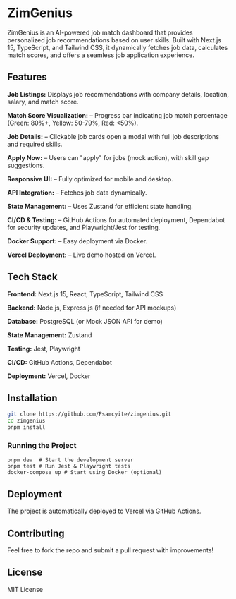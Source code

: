 # ZimGenius

ZimGenius is an AI-powered job match dashboard that provides personalized job recommendations based on user skills. Built with Next.js 15, TypeScript, and Tailwind CSS, it dynamically fetches job data, calculates match scores, and offers a seamless job application experience.

## Features

**Job Listings:** Displays job recommendations with company details, location, salary, and match score.

**Match Score Visualization:** – Progress bar indicating job match percentage (Green: 80%+, Yellow: 50-79%, Red: <50%).

**Job Details:** – Clickable job cards open a modal with full job descriptions and required skills.

**Apply Now:** – Users can "apply" for jobs (mock action), with skill gap suggestions.

**Responsive UI:** – Fully optimized for mobile and desktop.

**API Integration:** – Fetches job data dynamically.

**State Management:** – Uses Zustand for efficient state handling.

**CI/CD & Testing:** – GitHub Actions for automated deployment, Dependabot for security updates, and Playwright/Jest for testing.

**Docker Support:** – Easy deployment via Docker.

**Vercel Deployment:** – Live demo hosted on Vercel.


## Tech Stack

**Frontend:** Next.js 15, React, TypeScript, Tailwind CSS

**Backend:** Node.js, Express.js (if needed for API mockups)

**Database:** PostgreSQL (or Mock JSON API for demo)

**State Management:** Zustand

**Testing:** Jest, Playwright

**CI/CD:** GitHub Actions, Dependabot

**Deployment:** Vercel, Docker


## Installation
```bash
git clone https://github.com/Psamcyite/zimgenius.git
cd zimgenius
pnpm install
```
### Running the Project
```
pnpm dev  # Start the development server
pnpm test # Run Jest & Playwright tests
docker-compose up # Start using Docker (optional)
```
## Deployment

The project is automatically deployed to Vercel via GitHub Actions.

## Contributing

Feel free to fork the repo and submit a pull request with improvements!

## License

MIT License
